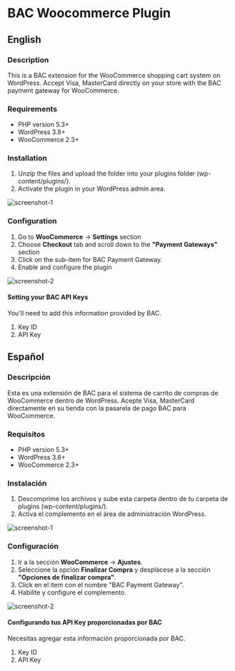 # BAC Woocommerce Plugin

## English

### Description
This is a BAC extension for the WooCommerce shopping cart system on WordPress. Accept Visa, MasterCard directly on your store with the BAC payment gateway for WooCommerce.

### Requirements
*  PHP version 5.3+
*  WordPress 3.8+
*  WooCommerce 2.3+

### Installation
  1. Unzip the files and upload the folder into your plugins folder (wp-content/plugins/).
  2. Activate the plugin in your WordPress admin area.
 
 ![screenshot-1](http://toolboxsv.com/git/bac/screenshot-1.png)
 
 ### Configuration
  1. Go to **WooCommerce** -> **Settings** section
  2. Choose **Checkout** tab and scroll down to the **"Payment Gateways"** section
  2. Click on the sub-item for BAC Payment Gateway.
  4. Enable and configure the plugin

 ![screenshot-2](http://toolboxsv.com/git/bac/screenshot-2.png)
 
 #### Setting your BAC API Keys

 You'll need to add this information provided by BAC.
   1. Key ID
   2. API Key
   
## Español
 
### Descripción
Esta es una extensión de BAC para el sistema de carrito de compras de WooCommerce dentro de WordPress. Acepte Visa, MasterCard directamente en su tienda con la pasarela de pago BAC para WooCommerce.

### Requisitos
*  PHP version 5.3+
*  WordPress 3.8+
*  WooCommerce 2.3+

### Instalación
  1. Descomprime los archivos y sube esta carpeta dentro de tu carpeta de plugins (wp-content/plugins/).
  2. Activa el complemento en el área de administración WordPress.
 
 ![screenshot-1](http://toolboxsv.com/git/bac/screenshot-1.png)
 
### Configuración
  1. Ir a la sección **WooCommerce** -> **Ajustes**.
  2. Seleccione la opción **Finalizar Compra** y desplácese a la sección **"Opciones de finalizar compra"**.
  2. Click en el item con el nombre "BAC Payment Gateway".
  4. Habilite y configure el complemento.

 ![screenshot-2](http://toolboxsv.com/git/bac/screenshot-2.png)
 
 #### Configurando tus API Key proporcionadas por BAC

 Necesitas agregar esta información proporcionada por BAC.
   1. Key ID
   2. API Key
